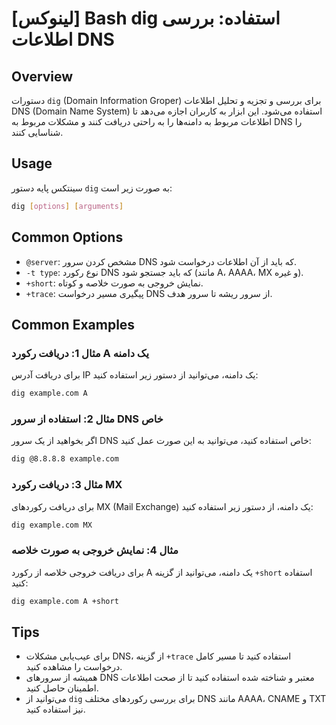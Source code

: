 # [لینوکس] Bash dig استفاده: بررسی اطلاعات DNS

## Overview
دستورات `dig` (Domain Information Groper) برای بررسی و تجزیه و تحلیل اطلاعات DNS (Domain Name System) استفاده می‌شود. این ابزار به کاربران اجازه می‌دهد تا اطلاعات مربوط به دامنه‌ها را به راحتی دریافت کنند و مشکلات مربوط به DNS را شناسایی کنند.

## Usage
سینتکس پایه دستور `dig` به صورت زیر است:

```bash
dig [options] [arguments]
```

## Common Options
- `@server`: مشخص کردن سرور DNS که باید از آن اطلاعات درخواست شود.
- `-t type`: نوع رکورد DNS که باید جستجو شود (مانند A، AAAA، MX و غیره).
- `+short`: نمایش خروجی به صورت خلاصه و کوتاه.
- `+trace`: پیگیری مسیر درخواست DNS از سرور ریشه تا سرور هدف.

## Common Examples
### مثال 1: دریافت رکورد A یک دامنه
برای دریافت آدرس IP یک دامنه، می‌توانید از دستور زیر استفاده کنید:

```bash
dig example.com A
```

### مثال 2: استفاده از سرور DNS خاص
اگر بخواهید از یک سرور DNS خاص استفاده کنید، می‌توانید به این صورت عمل کنید:

```bash
dig @8.8.8.8 example.com
```

### مثال 3: دریافت رکورد MX
برای دریافت رکوردهای MX (Mail Exchange) یک دامنه، از دستور زیر استفاده کنید:

```bash
dig example.com MX
```

### مثال 4: نمایش خروجی به صورت خلاصه
برای دریافت خروجی خلاصه از رکورد A یک دامنه، می‌توانید از گزینه `+short` استفاده کنید:

```bash
dig example.com A +short
```

## Tips
- برای عیب‌یابی مشکلات DNS، از گزینه `+trace` استفاده کنید تا مسیر کامل درخواست را مشاهده کنید.
- همیشه از سرورهای DNS معتبر و شناخته شده استفاده کنید تا از صحت اطلاعات اطمینان حاصل کنید.
- می‌توانید از `dig` برای بررسی رکوردهای مختلف DNS مانند AAAA، CNAME و TXT نیز استفاده کنید.